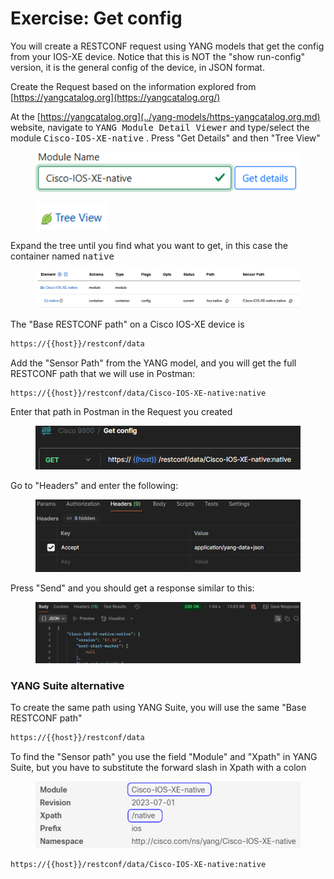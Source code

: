 # Exercise: Get config

You will create a RESTCONF request using YANG models that get the config from your IOS-XE device. Notice that this is NOT the "show run-config" version, it is the general config of the device, in JSON format.

Create the Request based on the information explored from [https://yangcatalog.org](https://yangcatalog.org/)

At the [https://yangcatalog.org](../yang-models/https-yangcatalog.org.md) website, navigate to <kbd>YANG Module Detail Viewer</kbd> and type/select the module <kbd>Cisco-IOS-XE-native</kbd> . Press "Get Details" and then "Tree View"

<figure><img src="../../.gitbook/assets/image (78).png" alt="" width="480"><figcaption></figcaption></figure>

<figure><img src="../../.gitbook/assets/image (80).png" alt="" width="116"><figcaption></figcaption></figure>

Expand the tree until you find what you want to get, in this case the container named <kbd>native</kbd>

<div data-full-width="true"><figure><img src="../../.gitbook/assets/image (81).png" alt=""><figcaption></figcaption></figure></div>

The "Base RESTCONF path" on a Cisco IOS-XE device is

```html
https://{{host}}/restconf/data
```

Add the "Sensor Path" from the YANG model, and you will get the full RESTCONF path that we will use in Postman:

```
https://{{host}}/restconf/data/Cisco-IOS-XE-native:native
```

Enter that path in Postman in the Request you created

<figure><img src="../../.gitbook/assets/image (82).png" alt=""><figcaption></figcaption></figure>

Go to "Headers" and enter the following:

<figure><img src="../../.gitbook/assets/image (83).png" alt=""><figcaption></figcaption></figure>

Press "Send" and you should get a response similar to this:

<div data-full-width="true"><figure><img src="../../.gitbook/assets/image (84).png" alt=""><figcaption></figcaption></figure></div>

### YANG Suite alternative

To create the same path using YANG Suite, you will use the same "Base RESTCONF path"

```html
https://{{host}}/restconf/data
```

To find the "Sensor path" you use the field "Module" and "Xpath" in YANG Suite, but you have to substitute the forward slash in Xpath with a colon

<figure><img src="../../.gitbook/assets/image (5) (1) (1).png" alt="" width="563"><figcaption></figcaption></figure>

```html
https://{{host}}/restconf/data/Cisco-IOS-XE-native:native
```

